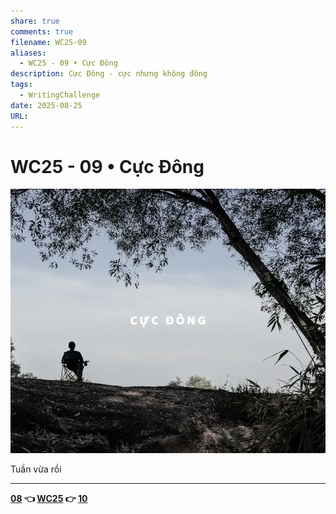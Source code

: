 ```yaml
---
share: true
comments: true
filename: WC25-09
aliases:
  - WC25 - 09 • Cực Đông
description: Cực Đông - cực nhưng không đông
tags:
  - WritingChallenge
date: 2025-08-25
URL:
---
```

# WC25 - 09 • Cực Đông  
  
![WC25 - 09-1756123988668.webp](../assets/img/WC25%20-%2009-1756123988668.webp)  
  
Tuần vừa rồi  
  
  
  
---  
  
**[08](./WC25-08.md) 👈 [WC25](./WC25.md) 👉 [10](WC25%20-%2010.md)**